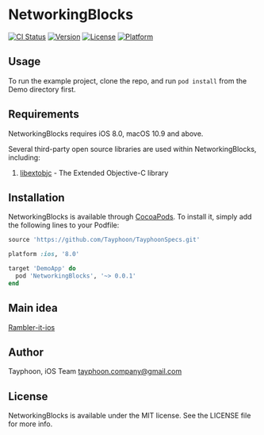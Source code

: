 # NetworkingBlocks

[![CI Status](http://img.shields.io/travis/Tayphoon/NetworkingBlocks.svg?style=flat)](https://travis-ci.org/Tayphoon/NetworkingBlocks)
[![Version](https://img.shields.io/cocoapods/v/NetworkingBlocks.svg?style=flat)](http://cocoapods.org/pods/NetworkingBlocks)
[![License](https://img.shields.io/cocoapods/l/NetworkingBlocks.svg?style=flat)](http://cocoapods.org/pods/NetworkingBlocks)
[![Platform](https://img.shields.io/cocoapods/p/NetworkingBlocks.svg?style=flat)](http://cocoapods.org/pods/NetworkingBlocks)

## Usage

To run the example project, clone the repo, and run `pod install` from the Demo directory first.

## Requirements

NetworkingBlocks requires iOS 8.0, macOS 10.9 and above.

Several third-party open source libraries are used within NetworkingBlocks, including:

1. [libextobjc](https://github.com/jspahrsummers/libextobjc) - The Extended Objective-C library

## Installation

NetworkingBlocks is available through [CocoaPods](http://cocoapods.org). To install
it, simply add the following lines to your Podfile:

```ruby
source 'https://github.com/Tayphoon/TayphoonSpecs.git'

platform :ios, '8.0'

target 'DemoApp' do
  pod 'NetworkingBlocks', '~> 0.0.1'
end

```

## Main idea

[Rambler-it-ios](https://github.com/rambler-digital-solutions/rambler-it-ios)

## Author

Tayphoon, iOS Team  tayphoon.company@gmail.com

## License

NetworkingBlocks is available under the MIT license. See the LICENSE file for more info.
